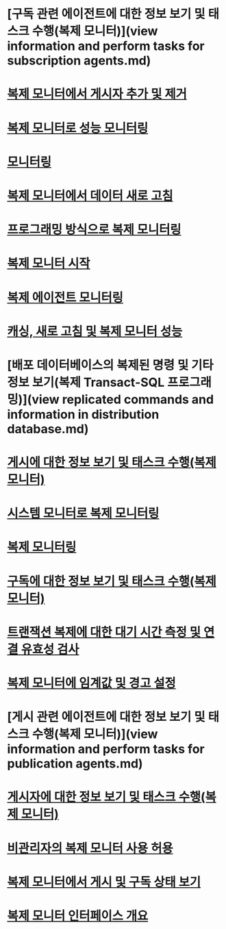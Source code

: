 # [구독 관련 에이전트에 대한 정보 보기 및 태스크 수행(복제 모니터)](view information and perform tasks for subscription agents.md)
# [복제 모니터에서 게시자 추가 및 제거](add-and-remove-publishers-from-replication-monitor.md)
# [복제 모니터로 성능 모니터링](monitor-performance-with-replication-monitor.md)
# [모니터링](monitoring-replication.md)
# [복제 모니터에서 데이터 새로 고침](refresh-data-in-replication-monitor.md)
# [프로그래밍 방식으로 복제 모니터링](programmatically-monitor-replication.md)
# [복제 모니터 시작](start-the-replication-monitor.md)
# [복제 에이전트 모니터링](monitor-replication-agents.md)
# [캐싱, 새로 고침 및 복제 모니터 성능](caching-refresh-and-replication-monitor-performance.md)
# [배포 데이터베이스의 복제된 명령 및 기타 정보 보기(복제 Transact-SQL 프로그래밍)](view replicated commands and information in distribution database.md)
# [게시에 대한 정보 보기 및 태스크 수행(복제 모니터)](view-information-and-perform-tasks-for-a-publication-replication-monitor.md)
# [시스템 모니터로 복제 모니터링](monitoring-replication-with-system-monitor.md)
# [복제 모니터링](monitoring-replication-overview.md)
# [구독에 대한 정보 보기 및 태스크 수행(복제 모니터)](view-information-and-perform-tasks-for-a-subscription-replication-monitor.md)
# [트랜잭션 복제에 대한 대기 시간 측정 및 연결 유효성 검사](measure-latency-and-validate-connections-for-transactional-replication.md)
# [복제 모니터에 임계값 및 경고 설정](set-thresholds-and-warnings-in-replication-monitor.md)
# [게시 관련 에이전트에 대한 정보 보기 및 태스크 수행(복제 모니터)](view information and perform tasks for publication agents.md)
# [게시자에 대한 정보 보기 및 태스크 수행(복제 모니터)](view-information-and-perform-tasks-for-a-publisher-replication-monitor.md)
# [비관리자의 복제 모니터 사용 허용](allow-non-administrators-to-use-replication-monitor.md)
# [복제 모니터에서 게시 및 구독 상태 보기](view-publication-and-subscription-status-in-replication-monitor.md)
# [복제 모니터 인터페이스 개요](overview-of-the-replication-monitor-interface.md)
